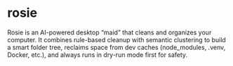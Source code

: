 # rosie
Rosie is an AI-powered desktop “maid” that cleans and organizes your computer. It combines rule-based cleanup with semantic clustering to build a smart folder tree, reclaims space from dev caches (node_modules, .venv, Docker, etc.), and always runs in dry-run mode first for safety.
